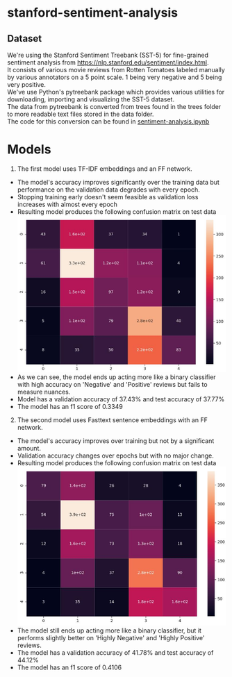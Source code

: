 # stanford-sentiment-analysis

## Dataset
We're using the Stanford Sentiment Treebank (SST-5) for fine-grained sentiment analysis from https://nlp.stanford.edu/sentiment/index.html.  
It consists of various movie reviews from Rotten Tomatoes labeled manually by various annotators on a 5 point scale. 1 being very negative and 5 being very positive.  
We've use Python's pytreebank package which provides various utilities for downloading, importing and visualizing the SST-5 dataset.  
The data from pytreebank is converted from trees found in the trees folder to more readable text files stored in the data folder.  
The code for this conversion can be found in [sentiment-analysis.ipynb](models/Linear-TFIDF.ipynb)
# Models
1) The first model uses TF-IDF embeddings and an FF network.  
 - The model's accuracy improves significantly over the training data but performance on the validation data degrades with every epoch.
 - Stopping training early doesn't seem feasible as validation loss increases with almost every epoch
 - Resulting model produces the following confusion matrix on test data  
 ![basic FFN HM](images/basic_FFN_hm.jpg)
 - As we can see, the model ends up acting more like a binary classifier with high accuracy on 'Negative' and 'Positive' reviews but fails to measure nuances.
 - Model has a validation accuracy of 37.43% and test accuracy of 37.77%  
 - The model has an f1 score of 0.3349

2) The second model uses Fasttext sentence embeddings with an FF network.
- The model's accuracy improves over training but not by a significant amount.
- Validation accuracy changes over epochs but with no major change.
- Resulting model produces the following confusion matrix on test data  
![FT FFN HM](images/FT_FFN_hm.jpg)
- The model still ends up acting more like a binary classifier, but it performs slightly better on 'Highly Negative' and 'Highly Positive' reviews.
- The model has a validation accuracy of 41.78% and test accuracy of 44.12%
- The model has an f1 score of 0.4106